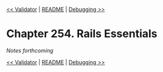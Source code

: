 [&lt;&lt; Validator](ch253-validator.md) | [README](README.md) | [Debugging &gt;&gt;](ch255-debugging.md)

# Chapter 254. Rails Essentials

*Notes forthcoming*

[&lt;&lt; Validator](ch253-validator.md) | [README](README.md) | [Debugging &gt;&gt;](ch255-debugging.md)